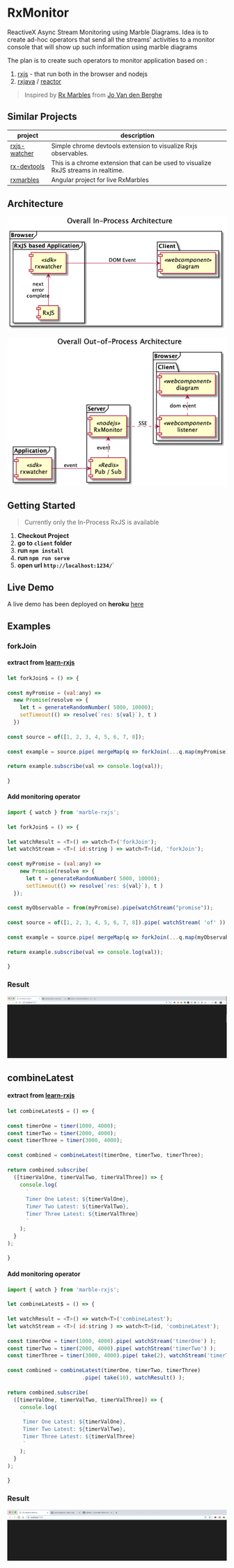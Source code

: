 # RxMonitor
ReactiveX Async Stream Monitoring using Marble Diagrams. Idea is to create ad-hoc operators that send all the streams' activities to a monitor console that will show up such information using marble diagrams

The plan is to create such operators to monitor application based on :
1. [rxjs](https://github.com/ReactiveX/rxjs) - that run both in the browser and nodejs
2. [rxjava](https://github.com/ReactiveX/rxjava) / [reactor](https://github.com/reactor)


> Inspired by [Rx Marbles](http://users.telenet.be/jo.van.den.berghe/rx/#shapes) from [Jo Van den Berghe](http://users.telenet.be/jo.van.den.berghe/)  


## Similar Projects

 project | description
--- | ---
[rxjs-watcher](https://github.com/xripcsu/rxjs-watcher) | Simple chrome devtools extension to visualize Rxjs observables.
[rx-devtools](https://github.com/KwintenP/rx-devtools) | This is a chrome extension that can be used to visualize RxJS streams in realtime.
[rxmarbles](https://stackblitz.com/edit/rxmarbles) | Angular project for live RxMarbles

## Architecture

![Component Diagram](architecture2.png)


![Component Diagram](architecture.png)

## Getting Started

> Currently only the In-Process RxJS is available

1. **Checkout Project**
2. **go to `client` folder**
3. **run `npm install`**
4. **run `npm run serve`**
5. **open url `http://localhost:1234/`**`

## Live Demo

A live demo has been deployed on **heroku** [here](https://rxmonitor.herokuapp.com/index.html)

## Examples

### forkJoin

#### extract from [learn-rxjs](https://www.learnrxjs.io/operators/combination/forkjoin.html)
```javascript
let forkJoin$ = () => {

const myPromise = (val:any) =>
  new Promise(resolve => {
    let t = generateRandomNumber( 5000, 10000);
    setTimeout(() => resolve(`res: ${val}`), t )
  })

const source = of([1, 2, 3, 4, 5, 6, 7, 8]);

const example = source.pipe( mergeMap(q => forkJoin(...q.map(myPromise))) );

return example.subscribe(val => console.log(val));

}
```

#### Add monitoring operator

```javascript
import { watch } from 'marble-rxjs';

let forkJoin$ = () => {

let watchResult = <T>() => watch<T>('forkJoin');
let watchStream = <T>( id:string ) => watch<T>(id, 'forkJoin');

const myPromise = (val:any) =>
    new Promise(resolve => {
      let t = generateRandomNumber( 5000, 10000);
      setTimeout(() => resolve(`res: ${val}`), t )
  });

const myObservable = from(myPromise).pipe(watchStream("promise"));

const source = of([1, 2, 3, 4, 5, 6, 7, 8]).pipe( watchStream( 'of' ));

const example = source.pipe( mergeMap(q => forkJoin(...q.map(myObservable))), watchResult() );

return example.subscribe(val => console.log(val));

}
```

### Result

![ForkJoin Example](forkjoin.gif)

## combineLatest

#### extract from [learn-rxjs](https://www.learnrxjs.io/operators/combination/combinelatest.html)
```javascript
let combineLatest$ = () => {

const timerOne = timer(1000, 4000);
const timerTwo = timer(2000, 4000);
const timerThree = timer(3000, 4000);

const combined = combineLatest(timerOne, timerTwo, timerThree);

return combined.subscribe(
  ([timerValOne, timerValTwo, timerValThree]) => {
    console.log(
      `
      Timer One Latest: ${timerValOne},
      Timer Two Latest: ${timerValTwo},
      Timer Three Latest: ${timerValThree}
      `
    );
  }
);

}
```

#### Add monitoring operator

```javascript
import { watch } from 'marble-rxjs';

let combineLatest$ = () => {

let watchResult = <T>() => watch<T>('combineLatest');
let watchStream = <T>( id:string ) => watch<T>(id, 'combineLatest');

const timerOne = timer(1000, 4000).pipe( watchStream('timerOne') );
const timerTwo = timer(2000, 4000).pipe( watchStream('timerTwo') );
const timerThree = timer(3000, 4000).pipe( take(2), watchStream('timerThree'));

const combined = combineLatest(timerOne, timerTwo, timerThree)
                        .pipe( take(10), watchResult() );

return combined.subscribe(
  ([timerValOne, timerValTwo, timerValThree]) => {
    console.log(
     `
     Timer One Latest: ${timerValOne},
     Timer Two Latest: ${timerValTwo},
     Timer Three Latest: ${timerValThree}
     `
    );
  }
);

}
```

### Result

![ForkJoin Example](combineLatest.gif)

